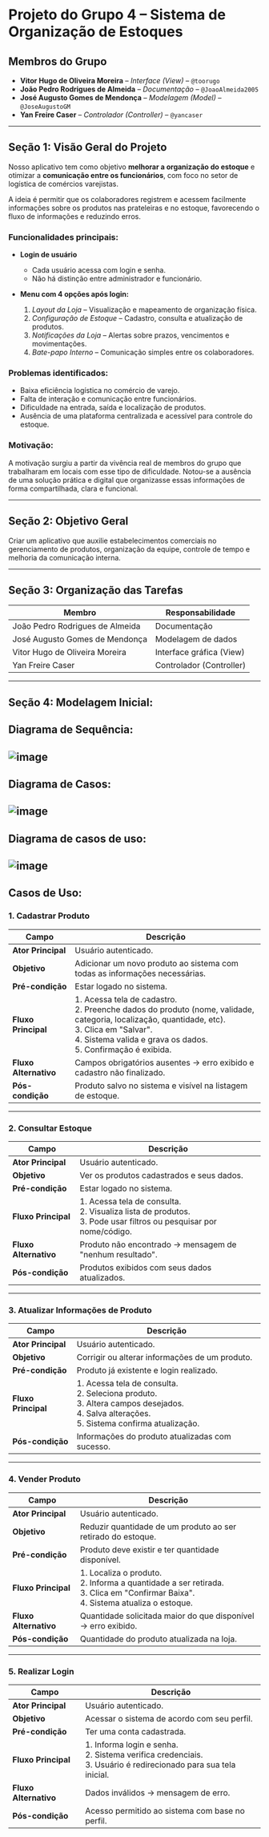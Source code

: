 #  Projeto do Grupo 4 – Sistema de Organização de Estoques

##  Membros do Grupo

- **Vitor Hugo de Oliveira Moreira** – *Interface (View)* – `@toorugo`
- **João Pedro Rodrigues de Almeida** – *Documentação* – `@JoaoAlmeida2005`
- **José Augusto Gomes de Mendonça** – *Modelagem (Model)* – `@JoseAugustoGM`
- **Yan Freire Caser** – *Controlador (Controller)* – `@yancaser`

---

##  Seção 1: Visão Geral do Projeto

Nosso aplicativo tem como objetivo **melhorar a organização do estoque** e otimizar a **comunicação entre os funcionários**, com foco no setor de logística de comércios varejistas.

A ideia é permitir que os colaboradores registrem e acessem facilmente informações sobre os produtos nas prateleiras e no estoque, favorecendo o fluxo de informações e reduzindo erros.

### Funcionalidades principais:

- **Login de usuário**
  - Cada usuário acessa com login e senha.
  - Não há distinção entre administrador e funcionário.
  
- **Menu com 4 opções após login:**
  1. *Layout da Loja* – Visualização e mapeamento de organização física.
  2. *Configuração de Estoque* – Cadastro, consulta e atualização de produtos.
  3. *Notificações da Loja* – Alertas sobre prazos, vencimentos e movimentações.
  4. *Bate-papo Interno* – Comunicação simples entre os colaboradores.

### Problemas identificados:

- Baixa eficiência logística no comércio de varejo.
- Falta de interação e comunicação entre funcionários.
- Dificuldade na entrada, saída e localização de produtos.
- Ausência de uma plataforma centralizada e acessível para controle do estoque.

### Motivação:

A motivação surgiu a partir da vivência real de membros do grupo que trabalharam em locais com esse tipo de dificuldade. Notou-se a ausência de uma solução prática e digital que organizasse essas informações de forma compartilhada, clara e funcional.

---

##  Seção 2: Objetivo Geral

Criar um aplicativo que auxilie estabelecimentos comerciais no gerenciamento de produtos, organização da equipe, controle de tempo e melhoria da comunicação interna.

---

##  Seção 3: Organização das Tarefas

| Membro                          | Responsabilidade         |
|---------------------------------|--------------------------|
| João Pedro Rodrigues de Almeida | Documentação             |
| José Augusto Gomes de Mendonça  | Modelagem de dados       |
| Vitor Hugo de Oliveira Moreira  | Interface gráfica (View) |
| Yan Freire Caser                | Controlador (Controller) |

---

## Seção 4: Modelagem Inicial:

 ## Diagrama de Sequência:

![image](https://github.com/user-attachments/assets/fdb345fa-be57-429e-9b8a-cbdb5c5f292d)
---

 ## Diagrama de Casos:
![image](https://github.com/user-attachments/assets/65c1f76a-8e8d-42ff-ae47-e1406323af91)
---

 ## Diagrama de casos de uso:

![image](https://github.com/user-attachments/assets/529e116d-3d90-4aa3-8505-17a9da10f902)
---
## Casos de Uso:

### 1.  Cadastrar Produto

| Campo            | Descrição                                                                 |
|------------------|---------------------------------------------------------------------------|
| **Ator Principal**      |  Usuário autenticado.             |
| **Objetivo**     | Adicionar um novo produto ao sistema com todas as informações necessárias.|
| **Pré-condição** | Estar logado no sistema.                                                  |
| **Fluxo Principal** | 1. Acessa tela de cadastro. <br> 2. Preenche dados do produto (nome, validade, categoria, localização, quantidade, etc). <br> 3. Clica em "Salvar". <br> 4. Sistema valida e grava os dados. <br> 5. Confirmação é exibida. |
| **Fluxo Alternativo** | Campos obrigatórios ausentes → erro exibido e cadastro não finalizado. |
| **Pós-condição** | Produto salvo no sistema e visível na listagem de estoque.                |

---

### 2.  Consultar Estoque

| Campo            | Descrição                                                                 |
|------------------|---------------------------------------------------------------------------|
| **Ator Principal**      | Usuário autenticado.                                             |
| **Objetivo**     | Ver os produtos cadastrados e seus dados.                                 |
| **Pré-condição** | Estar logado no sistema.                                                  |
| **Fluxo Principal** | 1. Acessa tela de consulta. <br> 2. Visualiza lista de produtos. <br> 3. Pode usar filtros ou pesquisar por nome/código. |
| **Fluxo Alternativo** | Produto não encontrado → mensagem de "nenhum resultado".              |
| **Pós-condição** | Produtos exibidos com seus dados atualizados.                            |

---

### 3.  Atualizar Informações de Produto

| Campo            | Descrição                                                                 |
|------------------|---------------------------------------------------------------------------|
| **Ator Principal**      | Usuário autenticado.                                             |
| **Objetivo**     | Corrigir ou alterar informações de um produto.                            |
| **Pré-condição** | Produto já existente e login realizado.                                   |
| **Fluxo Principal** | 1. Acessa tela de consulta. <br> 2. Seleciona produto. <br> 3. Altera campos desejados. <br> 4. Salva alterações. <br> 5. Sistema confirma atualização. |
| **Pós-condição** | Informações do produto atualizadas com sucesso.                          |

---

### 4.  Vender Produto

| Campo            | Descrição                                                                 |
|------------------|---------------------------------------------------------------------------|
| **Ator Principal**      |  Usuário autenticado.                                             |
| **Objetivo**     | Reduzir quantidade de um produto ao ser retirado do estoque.              |
| **Pré-condição** | Produto deve existir e ter quantidade disponível.                         |
| **Fluxo Principal** | 1. Localiza o produto. <br> 2. Informa a quantidade a ser retirada. <br> 3. Clica em "Confirmar Baixa". <br> 4. Sistema atualiza o estoque. |
| **Fluxo Alternativo** | Quantidade solicitada maior do que disponível → erro exibido.         |
| **Pós-condição** | Quantidade do produto atualizada na loja.                             |

---

### 5.  Realizar Login

| Campo            | Descrição                                                                 |
|------------------|---------------------------------------------------------------------------|
| **Ator Principal**      |  Usuário autenticado.                |
| **Objetivo**     | Acessar o sistema de acordo com seu perfil.                               |
| **Pré-condição** | Ter uma conta cadastrada.                                                 |
| **Fluxo Principal** | 1. Informa login e senha. <br> 2. Sistema verifica credenciais. <br> 3. Usuário é redirecionado para sua tela inicial. |
| **Fluxo Alternativo** | Dados inválidos → mensagem de erro.                                  |
| **Pós-condição** | Acesso permitido ao sistema com base no perfil.                          |
